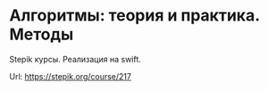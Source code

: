 Алгоритмы: теория и практика. Методы
======

Stepik курсы.
Реализация на swift.

Url: https://stepik.org/course/217

